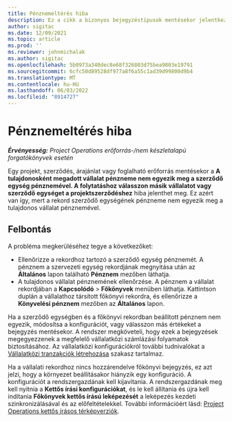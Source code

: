 ```yaml
---
title: Pénznemeltérés hiba
description: Ez a cikk a bizonyos bejegyzéstípusok mentésekor jelentkező a pénznemeltérés hibával kapcsolatos hibaelhárítási információikat biztosít.
author: sigitac
ms.date: 12/09/2021
ms.topic: article
ms.prod: ''
ms.reviewer: johnmichalak
ms.author: sigitac
ms.openlocfilehash: 5b0973a340dec8e68f326803d75bea9803e19791
ms.sourcegitcommit: 6cfc50d89528df977a8f6a55c1ad39d99800d9b4
ms.translationtype: MT
ms.contentlocale: hu-HU
ms.lasthandoff: 06/03/2022
ms.locfileid: "8914727"
---
```

# <a name="currency-mismatch-error"></a>Pénznemeltérés hiba 

_**Érvényesség:** Project Operations erőforrás-/nem készletalapú forgatókönyvek esetén_

Egy projekt, szerződés, árajánlat vagy foglalható erőforrás mentésekor a **A tulajdonosként megadott vállalat pénzneme nem egyezik meg a szerződő egység pénznemével. A folytatáshoz válasszon másik vállalatot vagy szerződő egységet a projektszerződéshez** hiba jelenthet meg. Ez azért van így, mert a rekord szerződő egységének pénzneme nem egyezik meg a tulajdonos vállalat pénznemével.


## <a name="resolution"></a>Felbontás

A probléma megkerüléséhez tegye a következőket:
- Ellenőrizze a rekordhoz tartozó a szerződő egység pénznemét. A pénznem a szervezeti egység rekordjának megnyitása után az **Általános** lapon található **Pénznem** mezőben láthatja.
- A tulajdonos vállalat pénznemének ellenőrzése. A pénznem a vállalat rekordjában a **Kapcsolódó** > **Főkönyvek** menüben láthatja. Kattintson duplán a vállalathoz társított főkönyvi rekordra, és ellenőrizze a **Könyvelési pénznem** mezőben az **Általános** lapon.

Ha a szerződő egységben és a főkönyvi rekordban beállított pénznem nem egyezik, módosítsa a konfigurációt, vagy válasszon más értékeket a bejegyzés mentésekor. A rendszer megköveteli, hogy ezek a bejegyzések megegyezzenek a megfelelő vállalatközi számlázási folyamatok biztosításához. Az vállalatközi konfigurációkról további tudnivalókat a [Vállalatközi tranzakciók létrehozása](../../project-accounting/create-intercompany-transactions.md) szakasz tartalmaz.

Ha a vállalati rekordhoz nincs hozzárendelve főkönyvi bejegyzés, ez azt jelzi, hogy a környezet beállításakor hiányzik egy konfiguráció. A konfigurációt a rendszergazdának kell kijavítania. A rendszergazdának meg kell nyitnia a **Kettős írási konfigurációkat**, és le kell állítania és újra kell indítania **Főkönyvek kettős írású leképezését** a leképezés kezdeti szinkronizálásával és az előfeltételekkel. További információért lásd: [Project Operations kettős írásos térképverziók](../../environment/resource-dual-write-maps.md).
